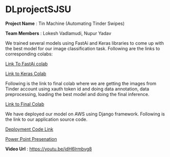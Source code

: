 # DLprojectSJSU

**Project Name** : Tin Machine (Automating Tinder Swipes)

**Team Members** : Lokesh Vadlamudi, Nupur Yadav

We trained several models using FastAi and Keras libraries to come up with the best model for our image classification task. Following are the links to corresponding colabs:

[Link To FastAi colab](https://github.com/LokeshVadlamudi/DLprojectSJSU/blob/master/FinalDLFastAi.ipynb)

[Link to Keras Colab](https://github.com/LokeshVadlamudi/DLprojectSJSU/blob/master/finalModelDLKeras.ipynb)

Following is the link to final colab where we are getting the images from Tinder account using xauth token id and doing data annotation, data preprocessing, loading the best model  and doing the final inference.

[Link to Final Colab](https://github.com/LokeshVadlamudi/DLprojectSJSU/blob/master/finalTinMachine.ipynb)

We have deployed our model on AWS using Django framework. Following is the link to our application source code.

[Deployment Code Link](https://github.com/LokeshVadlamudi/DLTinMachine)

[Power Point Presenation](https://github.com/LokeshVadlamudi/DLprojectSJSU/blob/master/TinMachine_DLProject.pptx)

**Video Url** : https://youtu.be/jdH6lrmbvg8
